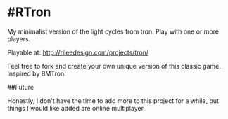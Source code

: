 #RTron
============

My minimalist version of the light cycles from tron. Play with one or more players.

Playable at: http://rileedesign.com/projects/tron/

Feel free to fork and create your own unique version of this classic game. Inspired by BMTron.

##Future

Honestly, I don't have the time to add more to this project for a while, but things I would like added are online multiplayer.
